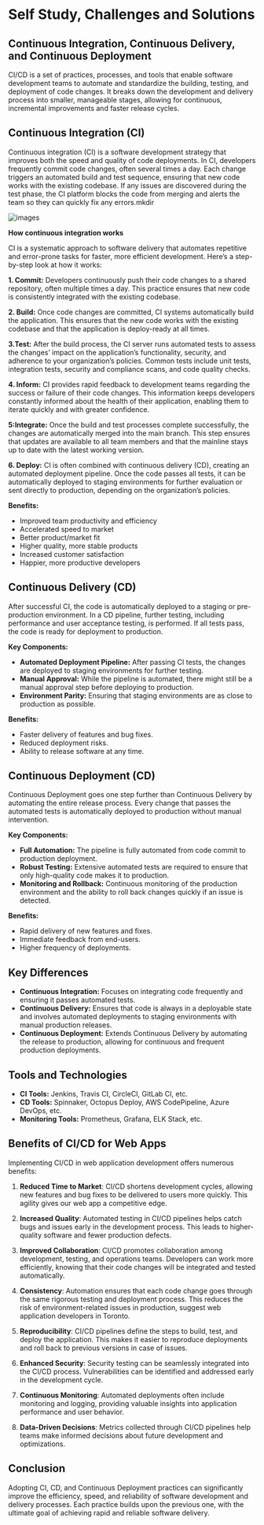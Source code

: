 # Self Study, Challenges and Solutions
## Continuous Integration, Continuous Delivery, and Continuous Deployment

CI/CD is a set of practices, processes, and tools that enable software development teams to automate and standardize the building, testing, and deployment of code changes. It breaks down the development and delivery process into smaller, manageable stages, allowing for continuous, incremental improvements and faster release cycles.

## Continuous Integration (CI)

Continuous integration (CI) is a software development strategy that improves both the speed and quality of code deployments. In CI, developers frequently commit code changes, often several times a day. Each change triggers an automated build and test sequence, ensuring that new code works with the existing codebase. If any issues are discovered during the test phase, the CI platform blocks the code from merging and alerts the team so they can quickly fix any errors.mkdir 

![images](assets/continuous-integration-server-diagram.avif)

**How continuous integration works**

CI is a systematic approach to software delivery that automates repetitive and error-prone tasks for faster, more efficient development. Here’s a step-by-step look at how it works:

**1. Commit:** 	Developers continuously push their code changes to a shared repository, often multiple times a day. This practice ensures that new code is consistently integrated with the existing codebase.

**2. Build:** 	Once code changes are committed, CI systems automatically build the application. This ensures that the new code works with the existing codebase and that the application is deploy-ready at all times.

**3.Test:** 	After the build process, the CI server runs automated tests to assess the changes’ impact on the application’s functionality, security, and adherence to your organization’s policies. Common tests include unit tests, integration tests, security and compliance scans, and code quality checks.

**4. Inform:** 	CI provides rapid feedback to development teams regarding the success or failure of their code changes. This information keeps developers constantly informed about the health of their application, enabling them to iterate quickly and with greater confidence.

**5:Integrate:** 	Once the build and test processes complete successfully, the changes are automatically merged into the main branch. This step ensures that updates are available to all team members and that the mainline stays up to date with the latest working version.

**6. Deploy:** CI is often combined with continuous delivery (CD), creating an automated deployment pipeline. Once the code passes all tests, it can be automatically deployed to staging environments for further evaluation or sent directly to production, depending on the organization’s policies.

**Benefits:**

- Improved team productivity and efficiency
- Accelerated speed to market
- Better product/market fit
- Higher quality, more stable products
- Increased customer satisfaction
- Happier, more productive developers

## Continuous Delivery (CD)

After successful CI, the code is automatically deployed to a staging or pre-production environment. In a CD pipeline, further testing, including performance and user acceptance testing, is performed. If all tests pass, the code is ready for deployment to production.

**Key Components:**
- **Automated Deployment Pipeline:** After passing CI tests, the changes are deployed to staging environments for further testing.
- **Manual Approval:** While the pipeline is automated, there might still be a manual approval step before deploying to production.
- **Environment Parity:** Ensuring that staging environments are as close to production as possible.

**Benefits:**
- Faster delivery of features and bug fixes.
- Reduced deployment risks.
- Ability to release software at any time.

## Continuous Deployment (CD)

Continuous Deployment goes one step further than Continuous Delivery by automating the entire release process. Every change that passes the automated tests is automatically deployed to production without manual intervention.

**Key Components:**
- **Full Automation:** The pipeline is fully automated from code commit to production deployment.
- **Robust Testing:** Extensive automated tests are required to ensure that only high-quality code makes it to production.
- **Monitoring and Rollback:** Continuous monitoring of the production environment and the ability to roll back changes quickly if an issue is detected.

**Benefits:**
- Rapid delivery of new features and fixes.
- Immediate feedback from end-users.
- Higher frequency of deployments.

## Key Differences

- **Continuous Integration:** Focuses on integrating code frequently and ensuring it passes automated tests.
- **Continuous Delivery:** Ensures that code is always in a deployable state and involves automated deployments to staging environments with manual production releases.
- **Continuous Deployment:** Extends Continuous Delivery by automating the release to production, allowing for continuous and frequent production deployments.

## Tools and Technologies

- **CI Tools:** Jenkins, Travis CI, CircleCI, GitLab CI, etc.
- **CD Tools:** Spinnaker, Octopus Deploy, AWS CodePipeline, Azure DevOps, etc.
- **Monitoring Tools:** Prometheus, Grafana, ELK Stack, etc.

## Benefits of CI/CD for Web Apps
Implementing CI/CD in web application development offers numerous benefits:

1. **Reduced Time to Market**: CI/CD shortens development cycles, allowing new features and bug fixes to be delivered to users more quickly. This agility gives our web app a competitive edge.

2. **Increased Quality**: Automated testing in CI/CD pipelines helps catch bugs and issues early in the development process. This leads to higher-quality software and fewer production defects.

3. **Improved Collaboration**: CI/CD promotes collaboration among development, testing, and operations teams. Developers can work more efficiently, knowing that their code changes will be integrated and tested automatically.

4. **Consistency**: Automation ensures that each code change goes through the same rigorous testing and deployment process. This reduces the risk of environment-related issues in production, suggest web application developers in Toronto.

5. **Reproducibility**: CI/CD pipelines define the steps to build, test, and deploy the application. This makes it easier to reproduce deployments and roll back to previous versions in case of issues.
6. **Enhanced Security**: Security testing can be seamlessly integrated into the CI/CD process. Vulnerabilities can be identified and addressed early in the development cycle.

7. **Continuous Monitoring**: Automated deployments often include monitoring and logging, providing valuable insights into application performance and user behavior.
8. **Data-Driven Decisions**: Metrics collected through CI/CD pipelines help teams make informed decisions about future development and optimizations.

## Conclusion
Adopting CI, CD, and Continuous Deployment practices can significantly improve the efficiency, speed, and reliability of software development and delivery processes. Each practice builds upon the previous one, with the ultimate goal of achieving rapid and reliable software delivery.
